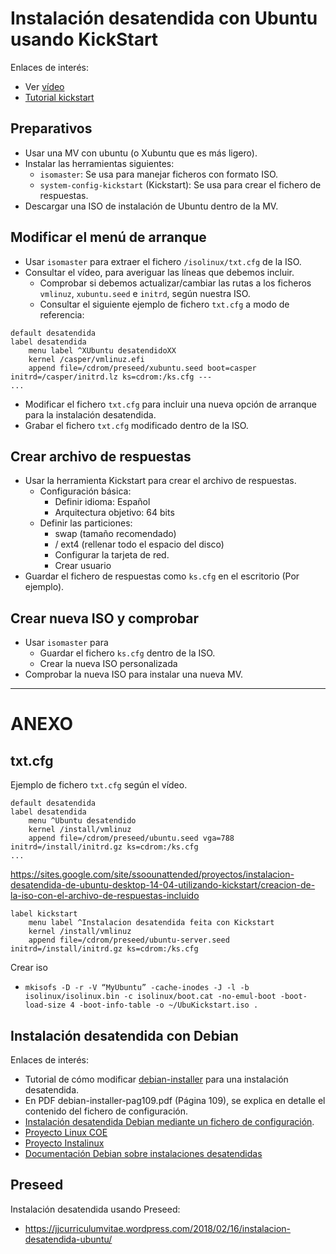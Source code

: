 

# Instalación desatendida con Ubuntu usando KickStart

Enlaces de interés:
* Ver [vídeo](https://youtu.be/i2uUIux6_l8)
* [Tutorial kickstart](https://sites.google.com/site/ssoounattended/proyectos/instalacion-desatendida-de-ubuntu-desktop-14-04-utilizando-kickstart)

## Preparativos
* Usar una MV con ubuntu (o Xubuntu que es más ligero).
* Instalar las herramientas siguientes:
    * `isomaster`: Se usa para manejar ficheros con formato ISO.
    * `system-config-kickstart` (Kickstart): Se usa para crear el fichero de respuestas.
* Descargar una ISO de instalación de Ubuntu dentro de la MV.

## Modificar el menú de arranque
* Usar `isomaster` para extraer el fichero `/isolinux/txt.cfg` de la ISO.
* Consultar el vídeo, para averiguar las líneas que debemos incluir.
    * Comprobar si debemos actualizar/cambiar las rutas a los ficheros `vmlinuz`, `xubuntu.seed` e `initrd`, según nuestra ISO.
    * Consultar el siguiente ejemplo de fichero `txt.cfg` a modo de referencia:
```
default desatendida
label desatendida
    menu label ^XUbuntu desatendidoXX
    kernel /casper/vmlinuz.efi
    append file=/cdrom/preseed/xubuntu.seed boot=casper initrd=/casper/initrd.lz ks=cdrom:/ks.cfg ---
...
```
* Modificar el fichero `txt.cfg` para incluir una nueva opción de arranque para la instalación desatendida.
* Grabar el fichero `txt.cfg` modificado dentro de la ISO.

## Crear archivo de respuestas
* Usar la herramienta Kickstart para crear el archivo de respuestas.
    * Configuración básica: 
        * Definir idioma: Español
        * Arquitectura objetivo: 64 bits
    * Definir las particiones:
        * swap (tamaño recomendado)
        * /  ext4 (rellenar todo el espacio del disco)
        * Configurar la tarjeta de red.
        * Crear usuario
* Guardar el fichero de respuestas como `ks.cfg` en el escritorio (Por ejemplo).

## Crear nueva ISO y comprobar
* Usar `isomaster` para 
    * Guardar el fichero `ks.cfg` dentro de la ISO.
    * Crear la nueva ISO personalizada
* Comprobar la nueva ISO para instalar una nueva MV.

---

# ANEXO

## txt.cfg
Ejemplo de fichero `txt.cfg` según el vídeo.
```
default desatendida
label desatendida
    menu ^Ubuntu desatendido
    kernel /install/vmlinuz
    append file=/cdrom/preseed/ubuntu.seed vga=788 initrd=/install/initrd.gz ks=cdrom:/ks.cfg
...
```
https://sites.google.com/site/ssoounattended/proyectos/instalacion-desatendida-de-ubuntu-desktop-14-04-utilizando-kickstart/creacion-de-la-iso-con-el-archivo-de-respuestas-incluido

```
label kickstart
    menu label ^Instalacion desatendida feita con Kickstart
    kernel /install/vmlinuz
    append file=/cdrom/preseed/ubuntu-server.seed initrd=/install/initrd.gz ks=cdrom:/ks.cfg
```

Crear iso
* `mkisofs -D -r -V “MyUbuntu” -cache-inodes -J -l -b isolinux/isolinux.bin -c isolinux/boot.cat -no-emul-boot -boot-load-size 4 -boot-info-table -o ~/UbuKickstart.iso .`

## Instalación desatendida con Debian

Enlaces de interés:
* Tutorial de cómo modificar
[debian-installer](http://lihuen.info.unlp.edu.ar/index.php?title=Modificando_debian-installer)
para una instalación desatendida.
* En PDF debian-installer-pag109.pdf (Página 109), se explica en detalle el contenido del fichero de configuración.
* [Instalación desatendida Debian mediante un fichero de configuración](https://www.debian.org/releases/wheezy/ia64/ch04s04.html.es).
* [Proyecto Linux COE](http://linuxcoe.sourceforge.net/)
* [Proyecto Instalinux](http://www.instalinux.com/)
* [Documentación Debian sobre instalaciones desatendidas](http://www.debian.org/releases/stable/mips/ch04s04.html.es)


## Preseed

Instalación desatendida usando Preseed:
* https://jjcurriculumvitae.wordpress.com/2018/02/16/instalacion-desatendida-ubuntu/
